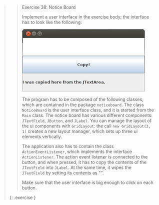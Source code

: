>>Exercise 38: Notice Board
>>
>>Implement a user interface in the exercise body; the interface has to look like the following:
>>
>> ![Survey](images/exercise/week11/38_noticeboard.png)
>>
>>The program has to be composed of the following classes, which are contained in the package `noticeboard`. The class `NoticeBoard` is the user interface class, and it is started from the `Main` class. The notice board has various different components: `JTextField`, `JButton`, and `JLabel`. You can manage the layout of the ui components with `GridLayout`: the call `new GridLayout(3, 1)` creates a new layout manager, which sets up three ui elements vertically.
>>
>>The application also has to contain the class `ActionEventListener`, which implements the interface `ActionListener`. The action event listener is connected to the button, and when pressed, it has to copy the contents of the `JTextField` into `JLabel`. At the same time, it wipes the `JTextField` by setting its contents as *""*.
>>
>>Make sure that the user interface is big enough to click on each button.
>>
>{: .exercise }